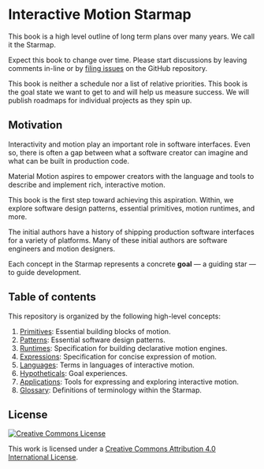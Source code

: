 # Interactive Motion Starmap

This book is a high level outline of long term plans over many years. We call it the Starmap.

Expect this book to change over time. Please start discussions by leaving comments in-line or by [filing issues](https://github.com/material-motion/material-motion-starmap/issues/) on the GitHub repository.

This book is neither a schedule nor a list of relative priorities. This book is the goal state we want to get to and will help us measure success. We will publish roadmaps for individual projects as they spin up.

## Motivation

Interactivity and motion play an important role in software interfaces. Even so, there is often a gap between what a software creator can imagine and what can be built in production code.

Material Motion aspires to empower creators with the language and tools to describe and implement rich, interactive motion.

This book is the first step toward achieving this aspiration. Within, we explore software design patterns, essential primitives, motion runtimes, and more.

The initial authors have a history of shipping production software interfaces for a variety of platforms. Many of these initial authors are software engineers and motion designers.

Each concept in the Starmap represents a concrete **goal** — a guiding star — to guide development.

## Table of contents

This repository is organized by the following high-level concepts:

1. [Primitives](concepts/primitives.md): Essential building blocks of motion.
1. [Patterns](concepts/patterns.md): Essential software design patterns.
1. [Runtimes](concepts/runtimes.md): Specification for building declarative motion engines.
1. [Expressions](concepts/expressions.md): Specification for concise expression of motion.
1. [Languages](concepts/languages.md): Terms in languages of interactive motion.
1. [Hypotheticals](concepts/hypotheticals.md): Goal experiences.
1. [Applications](concepts/applications.md): Tools for expressing and exploring interactive motion.
1. [Glossary](concepts/glossary.md): Definitions of terminology within the Starmap.

## License

[![Creative Commons License](https://i.creativecommons.org/l/by/4.0/88x31.png)](http://creativecommons.org/licenses/by/4.0/)

This work is licensed under a [Creative Commons Attribution 4.0 International License](http://creativecommons.org/licenses/by/4.0/).